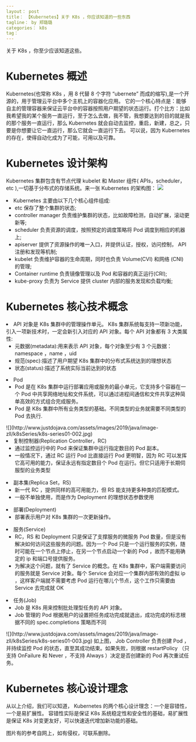 ```yaml
---
layout： post
title： 【Kubernetes】关于 K8s ，你应该知道的一些东西
tagline： by 郑璐璐
categories： k8s
tag：
---
```


关于 K8s ，你至少应该知道这些。
<!--more-->
# Kubernetes 概述
Kubernetes(也常称 K8s ，用 8 代替 8 个字符 “ubernete” 而成的缩写),是一个开源的，用于管理云平台中多个主机上的容器化应用。
它的一个核心特点是：能够自主的管理容器来保证云平台中的容器按照用户期望的状态运行。打个比方：比如我希望我的某个服务一直运行，至于怎么去做，我不管，我想要达到的目的就是我的那个服务一直运行，那么 Kubernetes 就会自动去监控，重启，新建，总之，只要是你想要让它一直运行，那么它就会一直运行下去。
可以说，因为 Kubernetes 的存在，使得自动化成为了可能，可用以及可靠。

# Kubernetes 设计架构
Kubernetes 集群包含有节点代理 kubelet 和 Master 组件( APIs，scheduler，etc ),一切基于分布式的存储系统。来一张 Kubernetes 的架构图：
![](http://www.justdojava.com/assets/images/2019/java/image-zll/k8sSeries/k8s-series01-001.jpg)
<li> Kubernetes 主要由以下几个核心组件组成:<br>
<ul>
     <li>etc 保存了整个集群的状态;
      <li>controller manager 负责维护集群的状态，比如故障检测，自动扩展，滚动更新等;</li>
       <li>scheduler 负责资源的调度，按照预定的调度策略将 Pod 调度到相应的机器上;</li>
      <li>apiserver 提供了资源操作的唯一入口，并提供认证，授权，访问控制， API 注册和发现等机制;</li>
      <li>kubelet 负责维护容器的生命周期，同时也负责 Volume(CVI) 和网络 (CNI) 的管理;</li>
      <li>Container runtime 负责镜像管理以及 Pod 和容器的真正运行(CRI);</li>
     <li>kube-proxy 负责为 Service 提供 cluster 内部的服务发现和负载均衡;</li>
</ul></li>

# Kubernetes 核心技术概念

<li>API 对象是 K8s 集群中的管理操作单元。 K8s 集群系统每支持一项新功能，引入一项新技术时，一定会新引入对应的 API 对象。每个 API 对象都有 3 大类属性:<br>
<ul>
     <li>元数据(metadata):用来表示 API 对象，每个对象至少有 3 个元数据：namespace ，name ，uid
     <li>规范(spec):描述了用户期望 K8s 集群中的分布式系统达到的理想状态</li>
      <li>状态(status):描述了系统实际当前达到的状态</li>
</ul></li>
<li> Pod<br>
<ul>
     <li>Pod 是在 K8s 集群中运行部署应用或服务的最小单元，它支持多个容器在一个 Pod 中共享网络地址和文件系统，可以通过进程间通信和文件共享这种简单高效的方式组合完成服务。
     <li>Pod 是 K8s 集群中所有业务类型的基础。不同类型的业务就需要不同类型的 Pod 去执行.</li>
</ul></li>
![](http://www.justdojava.com/assets/images/2019/java/image-zll/k8sSeries/k8s-series01-002.jpg)
<li> 复制控制器(Replication Controller，RC)<br>
<ul>
     <li>通过监控运行中的 Pod 来保证集群中运行指定数目的 Pod 副本。
     <li>一般情况下，通过 RC 运行 Pod 比直接运行 Pod 更明智，因为 RC 可以发挥它高可用的能力，保证永远有指定数目个 Pod 在运行。但它只适用于长期伺服型的业务类型</li>
</ul></li>
<li> 副本集(Replica Set，RS)<br>
<ul>
     <li>新一代 RC ，提供同样的高可用能力，但 RS 能支持更多种类的匹配模式。
     <li>一般不单独使用，而是作为 Deployment 的理想状态参数使用</li>
</ul></li>
<li> 部署(Deployment)<br>
<ul>
     <li>部署表示用户对 K8s 集群的一次更新操作。
</ul></li>
<li> 服务(Service)<br>
<ul>
     <li>RC，RS 和 Deployment 只是保证了支撑服务的微服务 Pod 数量，但是没有解决如何访问这些服务的问题。因为一个 Pod 只是一个运行服务的实例，随时可能在一个节点上停止，在另一个节点启动一个新的 Pod ，故而不能用确定的 ip 和端口号提供服务。
     <li>为解决这个问题，就有了 Service 的概念。在 K8s 集群中，客户端需要访问的服务就是 Service 对象。每个 Service  会对应一个集群内部有效的虚拟 ip ，这样客户端就不需要考虑 Pod 运行在哪儿个节点，这个工作只需要由 Service 去完成就 OK</li>
</ul></li>
<li> 任务(Job)<br>
<ul>
     <li>Job 是 K8s 用来控制批处理型任务的 API 对象。
     <li>Job 管理的 Pod 根据用户的设置把任务成功完成就退出，成功完成的标志根据不同的 spec.completions 策略而不同</li>
</ul></li>
![](http://www.justdojava.com/assets/images/2019/java/image-zll/k8sSeries/k8s-series01-003.jpg)
如上图， Job Controller 负责创建 Pod ，并持续监控 Pod 的状态，直至其成功结束。如果失败，则根据 restartPolicy （只支持 OnFailure 和 Never ，不支持 Always ）决定是否创建新的 Pod 再次重试任务。

# Kubernetes 核心设计理念
从以上介绍，我们可以知道， Kubernetes 的两个核心设计理念：一个是容错性，一个是易扩展性。
容错性实际是保证 K8s 系统稳定性和安全性的基础，易扩展性是保证 K8s 对变更友好，可以快速迭代增加新功能的基础。

图片有的参考自网上，如有侵权，可联系删除。
